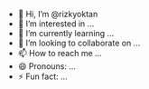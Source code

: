 - 👋 Hi, I’m @rizkyoktan
- 👀 I’m interested in ...
- 🌱 I’m currently learning ...
- 💞️ I’m looking to collaborate on ...
- 📫 How to reach me ...
- 😄 Pronouns: ...
- ⚡ Fun fact: ...

<!---
rizkyoktan/rizkyoktan is a ✨ special ✨ repository because its `README.md` (this file) appears on your GitHub profile.
You can click the Preview link to take a look at your changes.
--->
